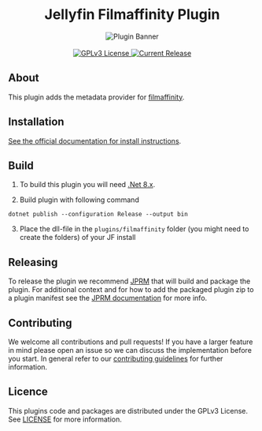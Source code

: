<h1 align="center">Jellyfin Filmaffinity Plugin</h1>

<p align="center">
<img alt="Plugin Banner" src="https://www.filmaffinity.com/images/logo4.png"/>
<br/>
<br/>
<a href="https://github.com/markstor/jellyfin-plugin-filmaffinity">
<img alt="GPLv3 License" src="https://img.shields.io/github/license/markstor/jellyfin-plugin-filmaffinity.svg"/>
</a>
<a href="https://github.com/markstor/jellyfin-plugin-filmaffinity/releases">
<img alt="Current Release" src="https://img.shields.io/github/release/markstor/jellyfin-plugin-filmaffinity.svg"/>
</a>
</p>

## About

This plugin adds the metadata provider for [filmaffinity](https://www.filmaffinity.com/).

## Installation

[See the official documentation for install instructions](https://jellyfin.org/docs/general/server/plugins/index.html#installing).

## Build

1. To build this plugin you will need [.Net 8.x](https://dotnet.microsoft.com/en-us/download/dotnet/8.0).

2. Build plugin with following command
  ```
  dotnet publish --configuration Release --output bin
  ```

3. Place the dll-file in the `plugins/filmaffinity` folder (you might need to create the folders) of your JF install

## Releasing

To release the plugin we recommend [JPRM](https://github.com/oddstr13/jellyfin-plugin-repository-manager) that will build and package the plugin.
For additional context and for how to add the packaged plugin zip to a plugin manifest see the [JPRM documentation](https://github.com/oddstr13/jellyfin-plugin-repository-manager) for more info.

## Contributing

We welcome all contributions and pull requests! If you have a larger feature in mind please open an issue so we can discuss the implementation before you start.
In general refer to our [contributing guidelines](https://github.com/markstor/.github/blob/master/CONTRIBUTING.md) for further information.

## Licence

This plugins code and packages are distributed under the GPLv3 License. See [LICENSE](./LICENSE) for more information.
